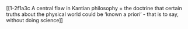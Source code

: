 [[1-2f1a3c A central flaw in Kantian philosophy = the doctrine that certain truths about the physical world could be ‘known a priori’ - that is to say, without doing science]]

